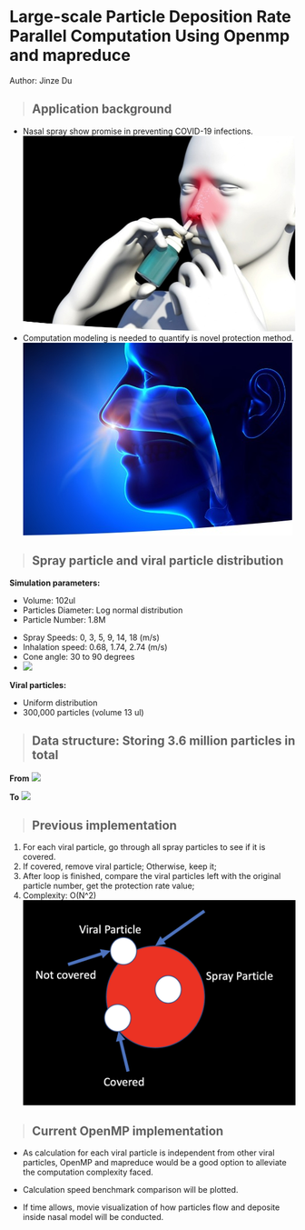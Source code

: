 # Large-scale Particle Deposition Rate Parallel Computation Using Openmp and mapreduce
Author: Jinze Du

> ## Application background
>
- Nasal spray show promise in preventing COVID-19 infections.
![]( /imgs/p1_1.jpg)
- Computation modeling is needed to quantify is novel protection method.
![]( /imgs/p1_2.jpg)
> ## Spray particle and viral particle distribution
**Simulation parameters:**
 - Volume: 102ul
 - Particles Diameter: Log normal distribution
 - Particle Number: 1.8M
>
 - Spray Speeds: 0, 3, 5, 9, 14, 18 (m/s)
 - Inhalation speed: 0.68, 1.74, 2.74 (m/s)
 - Cone angle: 30 to 90 degrees
 - ![]( /imgs/p2.jpg)


**Viral particles:**
 - Uniform distribution
 - 300,000 particles (volume 13 ul)
 
> ## Data structure: Storing 3.6 million particles in total
 **From**
![]( /imgs/p3_1.jpg)
 >
 **To**
 ![]( /imgs/p3_2.jpg)

> ## Previous implementation
1. For each viral particle, go through all spray particles to see if it is covered.
2. If covered, remove viral particle; Otherwise, keep it;
3. After loop is finished, compare the viral particles left with the original particle number, get the protection rate value;
4. Complexity: O(N^2)
![]( /imgs/p4.jpg)

> ## Current OpenMP implementation
 - As calculation for each viral particle is independent from other viral particles, OpenMP and mapreduce would be a good option to alleviate the computation complexity faced.

 - Calculation speed benchmark comparison will be plotted.

 - If time allows, movie visualization of how particles flow and deposite inside nasal model will be conducted.
